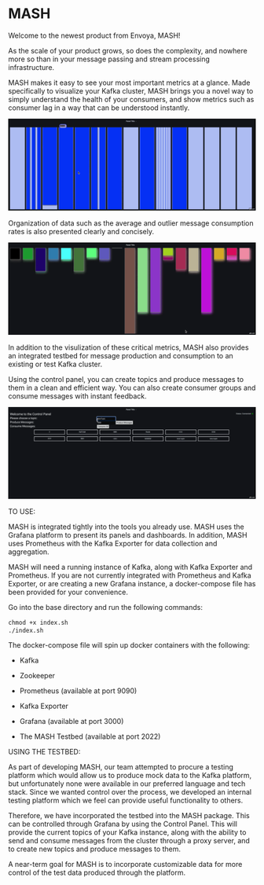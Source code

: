 # MASH

Welcome to the newest product from Envoya, MASH!

As the scale of your product grows, so does the complexity, and nowhere more so than in your message passing and stream processing infrastructure.

MASH makes it easy to see your most important metrics at a glance. Made specifically to visualize your Kafka cluster, MASH brings you a novel way to simply understand the health of your consumers, and show metrics such as consumer lag in a way that can be understood instantly.

![Consumer Lag Panel](assets/consumerLag.gif)


Organization of data such as the average and outlier message consumption rates is also presented clearly and concisely.

![Consumption Rate Panel](assets/consumerConsumptionRate.gif)


In addition to the visulization of these critical metrics, MASH also provides an integrated testbed for message production and consumption to an existing or test Kafka cluster.

Using the control panel, you can create topics and produce messages to them in a clean and efficient way. You can also create consumer groups and consume messages with instant feedback.

![Testbed Create a Consumer Topic and Produce Data](assets/testbedProduction.gif)

TO USE:

MASH is integrated tightly into the tools you already use. MASH uses the Grafana platform to present its panels and dashboards. In addition, MASH uses Prometheus with the Kafka Exporter for data collection and aggregation.

MASH will need a running instance of Kafka, along with Kafka Exporter and Prometheus. If you are not currently integrated with Prometheus and Kafka Exporter, or are creating a new Grafana instance, a docker-compose file has been provided for your convenience.

Go into the base directory and run the following commands:

``` 
chmod +x index.sh
./index.sh
```


The docker-compose file will spin up docker containers with the following:

- Kafka

- Zookeeper

- Prometheus (available at port 9090)

- Kafka Exporter

- Grafana (available at port 3000)

- The MASH Testbed (available at port 2022)

USING THE TESTBED:

As part of developing MASH, our team attempted to procure a testing platform which would allow us to produce mock data to the Kafka platform, but unfortunately none were available in our preferred language and tech stack. Since we wanted control over the process, we developed an internal testing platform which we feel can provide useful functionality to others.

Therefore, we have incorporated the testbed into the MASH package. This can be controlled through Grafana by using the Control Panel. This will provide the current topics of your Kafka instance, along with the ability to send and consume messages from the cluster through a proxy server, and to create new topics and produce messages to them.

A near-term goal for MASH is to incorporate customizable data for more control of the test data produced through the platform.
